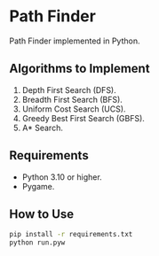# Path Finder

Path Finder implemented in Python.

## Algorithms to Implement
1. Depth First Search (DFS).
2. Breadth First Search (BFS).
3. Uniform Cost Search (UCS).
4. Greedy Best First Search (GBFS).
5. A* Search.

## Requirements
* Python 3.10 or higher.
* Pygame.

## How to Use
```bash
pip install -r requirements.txt
python run.pyw
